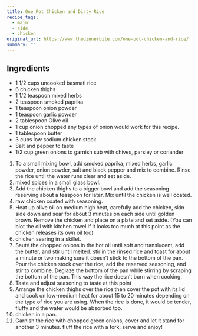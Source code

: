 ```yaml
---
title: One Pot Chicken and Dirty Rice
recipe_tags:
  - main
  - side
  - chicken
original_url: https://www.thedinnerbite.com/one-pot-chicken-and-rice/
summary: ""
---
```


## Ingredients

- 1 1/2 cups uncooked basmati rice
- 6 chicken thighs
- 1 1/2 teaspoon mixed herbs
- 2 teaspoon smoked paprika
- 1 teaspoon onion powder
- 1 teaspoon garlic powder
- 2 tablespoon Olive oil
- 1 cup onion chopped any types of onion would work for this recipe.
- 1 tablespoon butter
- 3 cups low sodium chicken stock.
- Salt and pepper to taste
- 1/2 cup green onions to garnish sub with chives, parsley or coriander


1. To a small mixing bowl, add smoked paprika, mixed herbs, garlic powder, onion powder, salt and black pepper and mix to combine. Rinse the rice until the water runs clear and set aside.
1. mixed spices in a small glass bowl.
1. Add the chicken thighs to a bigger bowl and add the seasoning reserving about a teaspoon for later. Mix until the chicken is well coated.
1. raw chicken coated with seasoning.
1. Heat up olive oil on medium high heat, carefully add the chicken, skin side down and sear for about 3 minutes on each side until golden brown. Remove the chicken and place on a plate and set aside. (You can blot the oil with kitchen towel if it looks too much at this point as the chicken releases its own oil too)
1. chicken searing in a skillet.
1. Sauté the chopped onions in the hot oil until soft and translucent, add the butter, and stir until melted. stir in the rinsed rice and toast for about a minute or two making sure it doesn’t stick to the bottom of the pan. Pour the chicken stock over the rice, add the reserved seasoning, and stir to combine. Deglaze the bottom of the pan while stirring by scraping the bottom of the pan. This way the rice doesn’t burn when cooking.
1. Taste and adjust seasoning to taste at this point
1. Arrange the chicken thighs over the rice then cover the pot with its lid and cook on low-medium heat for about 15 to 20 minutes depending on the type of rice you are using. When the rice is done, it would be tender, fluffy and the water would be absorbed too.
1. chicken in a pan.
1. Garnish the rice with chopped green onions, cover and let it stand for another 3 minutes. fluff the rice with a fork, serve and enjoy!